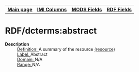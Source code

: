 <!DOCTYPE html>
<html>

<body>
<table style="width:100%">
  <tr>
    <th><a href="index.md">Main page</a></th>
	<th><a href="IMI.md">IMI Columns</a></th>
    <th><a href="MODS.md">MODS Fields</a></th>
    <th><a href="RDF.md">RDF Fields</a></th>
  </tr>
</table>

<h1>RDF/dcterms:abstract</h1>
<dl>
  <dt><b>Description</b></dt>
  <dd><ins>Definition: </ins>A summary of the resource <a href="http://purl.org/dc/terms/abstract">(resource)</a></dd>
  <dd><ins>Label: </ins>Abstract</dd>
  <dd><ins>Domain: </ins>N/A</dd>
  <dd><ins>Range: </ins>N/A</dd>
</dl>
</body>
</html>